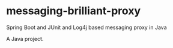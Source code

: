 # messaging-brilliant-proxy

Spring Boot and JUnit and Log4j based messaging proxy in Java

A Java project.